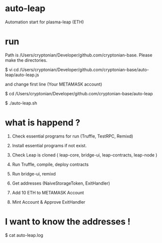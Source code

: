 # auto-leap
Automation start for plasma-leap (ETH)

# run
Path is /Users/cryptonian/Developer/github.com/cryptonian-base. Please make the directories.

$ vi cd /Users/cryptonian/Developer/github.com/cryptonian-base/auto-leap/auto-leap.js

and change first line (Your METAMASK account)

$ cd /Users/cryptonian/Developer/github.com/cryptonian-base/auto-leap

$ ./auto-leap.sh

# what is happend ?

1. Check essential programs for run (Truffle, TestRPC, Remixd)

2. Install essential programs if not exist.

3. Check Leap is cloned ( leap-core, bridge-ui, leap-contracts, leap-node )

4. Run Truffle, compile, deploy contracts

5. Run bridge-ui, remixd

6. Get addresses (NaiveStorageToken, ExitHandler) 

7. Add 10 ETH to METAMASK Account

8. Mint Account & Approve ExitHandler

# I want to know the addresses !

$ cat auto-leap.log

